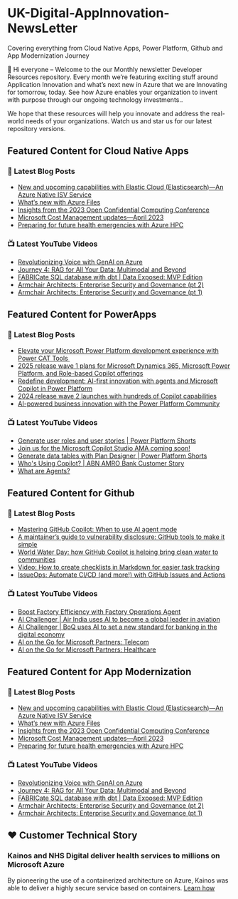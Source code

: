 # UK-Digital-AppInnovation-NewsLetter

Covering everything from Cloud Native Apps, Power Platform, Github and App Modernization Journey

👋 Hi everyone – Welcome to the our Monthly newsletter Developer Resources repository. Every month we’re featuring exciting stuff around Application Innovation and what’s next new in Azure that we are Innovating for tomorrow, today. See how Azure enables your organization to invent with purpose through our ongoing technology investments..


We hope that these resources will help you innovate and address the real-world needs of your organizations. Watch us and star us for our latest repository versions.

## Featured Content for Cloud Native Apps


### 📝 Latest Blog Posts

    
<!-- BLOGCNA:START -->
- [New and upcoming capabilities with Elastic Cloud (Elasticsearch)—An Azure Native ISV Service](https://azure.microsoft.com/blog/new-and-upcoming-capabilities-with-elastic-cloud-elasticsearch-an-azure-native-isv-service/)
- [What’s new with Azure Files](https://azure.microsoft.com/blog/what-s-new-with-azure-files/)
- [Insights from the 2023 Open Confidential Computing Conference](https://azure.microsoft.com/blog/insights-from-the-2023-open-confidential-computing-conference/)
- [Microsoft Cost Management updates—April 2023](https://azure.microsoft.com/blog/microsoft-cost-management-updates-april-2023/)
- [Preparing for future health emergencies with Azure HPC ](https://azure.microsoft.com/blog/preparing-for-future-health-emergencies-with-azure-hpc/)
<!-- BLOGCNA:END -->

### 📺 Latest YouTube Videos

 
<!-- YOUTUBECNA:START -->
- [Revolutionizing Voice with GenAI on Azure](https://www.youtube.com/watch?v=0sqgYfLCug0)
- [Journey 4: RAG for All Your Data: Multimodal and Beyond](https://www.youtube.com/watch?v=OFuO9sI5BQc)
- [FABRICate SQL database with dbt | Data Exposed: MVP Edition](https://www.youtube.com/watch?v=Xx8ZSnCpoao)
- [Armchair Architects: Enterprise Security and Governance &lpar;pt 2&rpar;](https://www.youtube.com/watch?v=nlXrHux5Ej4)
- [Armchair Architects: Enterprise Security and Governance &lpar;pt 1&rpar;](https://www.youtube.com/watch?v=o5ZPsrpQQ60)
<!-- YOUTUBECNA:END -->

##  Featured Content for PowerApps
### 📝 Latest Blog Posts
<!-- BLOGPOWER:START -->
- [Elevate your Microsoft Power Platform development experience with Power CAT Tools ](https://www.microsoft.com/en-us/power-platform/blog/2025/03/04/elevate-your-microsoft-power-platform-development-experience-with-power-cat-tools/)
- [2025 release wave 1 plans for Microsoft Dynamics 365, Microsoft Power Platform, and Role-based Copilot offerings](https://www.microsoft.com/en-us/dynamics-365/blog/business-leader/2025/01/23/2025-release-wave-1-plans-for-microsoft-dynamics-365-microsoft-power-platform-and-role-based-copilot-offerings/)
- [Redefine development: AI-first innovation with agents and Microsoft Copilot in Power Platform](https://www.microsoft.com/en-us/power-platform/blog/2024/11/19/redefine-development-ai-first-innovation-with-agents-and-microsoft-copilot-in-power-platform/)
- [2024 release wave 2 launches with hundreds of Copilot capabilities](https://www.microsoft.com/en-us/dynamics-365/blog/business-leader/2024/10/29/2024-release-wave-2-launches-with-hundreds-of-copilot-capabilities/)
- [AI-powered business innovation with the Power Platform Community](https://www.microsoft.com/en-us/power-platform/blog/2024/09/18/ai-powered-business-innovation-with-the-power-platform-community/)
<!-- BLOGPOWER:END -->
 ### 📺 Latest YouTube Videos
    
<!-- YOUTUBEPOWER:START -->
- [Generate user roles and user stories | Power Platform Shorts](https://www.youtube.com/watch?v=TxPnhXfqLus)
- [Join us for the Microsoft Copilot Studio AMA coming soon!](https://www.youtube.com/watch?v=haJpbqBAIQM)
- [Generate data tables with Plan Designer | Power Platform Shorts](https://www.youtube.com/watch?v=_EO5hIv9BEo)
- [Who&#39;s Using Copilot? | ABN AMRO Bank Customer Story](https://www.youtube.com/watch?v=Z--FYJDGxFs)
- [What are Agents?](https://www.youtube.com/watch?v=wiEXRtJU-3o)
<!-- YOUTUBEPOWER:END -->

##  Featured Content for Github
### 📝 Latest Blog Posts
<!-- BLOGGITHUB:START -->
- [Mastering GitHub Copilot: When to use AI agent mode](https://github.blog/ai-and-ml/github-copilot/mastering-github-copilot-when-to-use-ai-agent-mode/)
- [A maintainer&#8217;s guide to vulnerability disclosure: GitHub tools to make it simple](https://github.blog/security/vulnerability-research/a-maintainers-guide-to-vulnerability-disclosure-github-tools-to-make-it-simple/)
- [World Water Day: how GitHub Copilot is helping bring clean water to communities](https://github.blog/open-source/world-water-day-how-github-copilot-is-helping-bring-clean-water-to-communities/)
- [Video: How to create checklists in Markdown for easier task tracking](https://github.blog/developer-skills/github/video-how-to-create-checklists-in-markdown-for-easier-task-tracking/)
- [IssueOps: Automate CI/CD (and more!) with GitHub Issues and Actions](https://github.blog/engineering/issueops-automate-ci-cd-and-more-with-github-issues-and-actions/)
<!-- BLOGGITHUB:END -->
### 📺 Latest YouTube Videos
<!-- YOUTUBEGITHUB:START -->
- [Boost Factory Efficiency with Factory Operations Agent](https://www.youtube.com/watch?v=6tQqsb1uj-k)
- [AI Challenger | Air India uses AI to become a global leader in aviation](https://www.youtube.com/watch?v=fnDYGNQQ3cU)
- [AI Challenger | BoQ uses AI to set a new standard for banking in the digital economy](https://www.youtube.com/watch?v=Dy3lvjDvkuE)
- [AI on the Go for Microsoft Partners: Telecom](https://www.youtube.com/watch?v=uFSIGIhG6kk)
- [AI on the Go for Microsoft Partners: Healthcare](https://www.youtube.com/watch?v=psf6_PzsMJg)
<!-- YOUTUBEGITHUB:END -->
##  Featured Content for App Modernization
### 📝 Latest Blog Posts
<!-- BLOGAPPMOD:START -->
- [New and upcoming capabilities with Elastic Cloud (Elasticsearch)—An Azure Native ISV Service](https://azure.microsoft.com/blog/new-and-upcoming-capabilities-with-elastic-cloud-elasticsearch-an-azure-native-isv-service/)
- [What’s new with Azure Files](https://azure.microsoft.com/blog/what-s-new-with-azure-files/)
- [Insights from the 2023 Open Confidential Computing Conference](https://azure.microsoft.com/blog/insights-from-the-2023-open-confidential-computing-conference/)
- [Microsoft Cost Management updates—April 2023](https://azure.microsoft.com/blog/microsoft-cost-management-updates-april-2023/)
- [Preparing for future health emergencies with Azure HPC ](https://azure.microsoft.com/blog/preparing-for-future-health-emergencies-with-azure-hpc/)
<!-- BLOGAPPMOD:END -->
### 📺 Latest YouTube Videos
<!-- YOUTUBEAPPMOD:START -->
- [Revolutionizing Voice with GenAI on Azure](https://www.youtube.com/watch?v=0sqgYfLCug0)
- [Journey 4: RAG for All Your Data: Multimodal and Beyond](https://www.youtube.com/watch?v=OFuO9sI5BQc)
- [FABRICate SQL database with dbt | Data Exposed: MVP Edition](https://www.youtube.com/watch?v=Xx8ZSnCpoao)
- [Armchair Architects: Enterprise Security and Governance &lpar;pt 2&rpar;](https://www.youtube.com/watch?v=nlXrHux5Ej4)
- [Armchair Architects: Enterprise Security and Governance &lpar;pt 1&rpar;](https://www.youtube.com/watch?v=o5ZPsrpQQ60)
<!-- YOUTUBEAPPMOD:END -->


## ♥️ Customer Technical Story 

### Kainos and NHS Digital deliver health services to millions on Microsoft Azure

By pioneering the use of a containerized architecture on Azure, Kainos was able to deliver a highly secure service based on containers. [Learn how](https://customers.microsoft.com/en-us/story/1368348549535774520-kainos-and-nhs-digital-deliver-health-services-to-millions-on-microsoft-azure)

